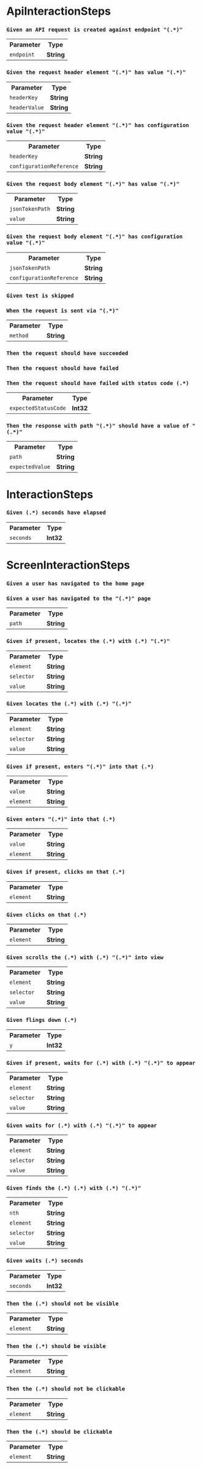 <h1>
ApiInteractionSteps
</h1>
<h3>
<code>Given an API request is created against endpoint "(.*)"</code>
</h3>
<table>
<tr><th>Parameter</th><th>Type</th>
</tr>
<tr>
<td>
<code>endpoint</code></td>
<td>
<b>
String
</b>
</td>
</tr>
</table>
<h3>
<code>Given the request header element "(.*)" has value "(.*)"</code>
</h3>
<table>
<tr><th>Parameter</th><th>Type</th>
</tr>
<tr>
<td>
<code>headerKey</code></td>
<td>
<b>
String
</b>
</td>
</tr>
<tr>
<td>
<code>headerValue</code></td>
<td>
<b>
String
</b>
</td>
</tr>
</table>
<h3>
<code>Given the request header element "(.*)" has configuration value "(.*)"</code>
</h3>
<table>
<tr><th>Parameter</th><th>Type</th>
</tr>
<tr>
<td>
<code>headerKey</code></td>
<td>
<b>
String
</b>
</td>
</tr>
<tr>
<td>
<code>configurationReference</code></td>
<td>
<b>
String
</b>
</td>
</tr>
</table>
<h3>
<code>Given the request body element "(.*)" has value "(.*)"</code>
</h3>
<table>
<tr><th>Parameter</th><th>Type</th>
</tr>
<tr>
<td>
<code>jsonTokenPath</code></td>
<td>
<b>
String
</b>
</td>
</tr>
<tr>
<td>
<code>value</code></td>
<td>
<b>
String
</b>
</td>
</tr>
</table>
<h3>
<code>Given the request body element "(.*)" has configuration value "(.*)"</code>
</h3>
<table>
<tr><th>Parameter</th><th>Type</th>
</tr>
<tr>
<td>
<code>jsonTokenPath</code></td>
<td>
<b>
String
</b>
</td>
</tr>
<tr>
<td>
<code>configurationReference</code></td>
<td>
<b>
String
</b>
</td>
</tr>
</table>
<h3>
<code>Given test is skipped</code>
</h3>
<h3>
<code>When the request is sent via "(.*)"</code>
</h3>
<table>
<tr><th>Parameter</th><th>Type</th>
</tr>
<tr>
<td>
<code>method</code></td>
<td>
<b>
String
</b>
</td>
</tr>
</table>
<h3>
<code>Then the request should have succeeded</code>
</h3>
<h3>
<code>Then the request should have failed</code>
</h3>
<h3>
<code>Then the request should have failed with status code (.*)</code>
</h3>
<table>
<tr><th>Parameter</th><th>Type</th>
</tr>
<tr>
<td>
<code>expectedStatusCode</code></td>
<td>
<b>
Int32
</b>
</td>
</tr>
</table>
<h3>
<code>Then the response with path "(.*)" should have a value of "(.*)"</code>
</h3>
<table>
<tr><th>Parameter</th><th>Type</th>
</tr>
<tr>
<td>
<code>path</code></td>
<td>
<b>
String
</b>
</td>
</tr>
<tr>
<td>
<code>expectedValue</code></td>
<td>
<b>
String
</b>
</td>
</tr>
</table>
<h1>
InteractionSteps
</h1>
<h3>
<code>Given (.*) seconds have elapsed</code>
</h3>
<table>
<tr><th>Parameter</th><th>Type</th>
</tr>
<tr>
<td>
<code>seconds</code></td>
<td>
<b>
Int32
</b>
</td>
</tr>
</table>
<h1>
ScreenInteractionSteps
</h1>
<h3>
<code>Given a user has navigated to the home page</code>
</h3>
<h3>
<code>Given a user has navigated to the "(.*)" page</code>
</h3>
<table>
<tr><th>Parameter</th><th>Type</th>
</tr>
<tr>
<td>
<code>path</code></td>
<td>
<b>
String
</b>
</td>
</tr>
</table>
<h3>
<code>Given if present, locates the (.*) with (.*) "(.*)"</code>
</h3>
<table>
<tr><th>Parameter</th><th>Type</th>
</tr>
<tr>
<td>
<code>element</code></td>
<td>
<b>
String
</b>
</td>
</tr>
<tr>
<td>
<code>selector</code></td>
<td>
<b>
String
</b>
</td>
</tr>
<tr>
<td>
<code>value</code></td>
<td>
<b>
String
</b>
</td>
</tr>
</table>
<h3>
<code>Given locates the (.*) with (.*) "(.*)"</code>
</h3>
<table>
<tr><th>Parameter</th><th>Type</th>
</tr>
<tr>
<td>
<code>element</code></td>
<td>
<b>
String
</b>
</td>
</tr>
<tr>
<td>
<code>selector</code></td>
<td>
<b>
String
</b>
</td>
</tr>
<tr>
<td>
<code>value</code></td>
<td>
<b>
String
</b>
</td>
</tr>
</table>
<h3>
<code>Given if present, enters "(.*)" into that (.*)</code>
</h3>
<table>
<tr><th>Parameter</th><th>Type</th>
</tr>
<tr>
<td>
<code>value</code></td>
<td>
<b>
String
</b>
</td>
</tr>
<tr>
<td>
<code>element</code></td>
<td>
<b>
String
</b>
</td>
</tr>
</table>
<h3>
<code>Given enters "(.*)" into that (.*)</code>
</h3>
<table>
<tr><th>Parameter</th><th>Type</th>
</tr>
<tr>
<td>
<code>value</code></td>
<td>
<b>
String
</b>
</td>
</tr>
<tr>
<td>
<code>element</code></td>
<td>
<b>
String
</b>
</td>
</tr>
</table>
<h3>
<code>Given if present, clicks on that (.*)</code>
</h3>
<table>
<tr><th>Parameter</th><th>Type</th>
</tr>
<tr>
<td>
<code>element</code></td>
<td>
<b>
String
</b>
</td>
</tr>
</table>
<h3>
<code>Given clicks on that (.*)</code>
</h3>
<table>
<tr><th>Parameter</th><th>Type</th>
</tr>
<tr>
<td>
<code>element</code></td>
<td>
<b>
String
</b>
</td>
</tr>
</table>
<h3>
<code>Given scrolls the (.*) with (.*) "(.*)" into view</code>
</h3>
<table>
<tr><th>Parameter</th><th>Type</th>
</tr>
<tr>
<td>
<code>element</code></td>
<td>
<b>
String
</b>
</td>
</tr>
<tr>
<td>
<code>selector</code></td>
<td>
<b>
String
</b>
</td>
</tr>
<tr>
<td>
<code>value</code></td>
<td>
<b>
String
</b>
</td>
</tr>
</table>
<h3>
<code>Given flings down (.*)</code>
</h3>
<table>
<tr><th>Parameter</th><th>Type</th>
</tr>
<tr>
<td>
<code>y</code></td>
<td>
<b>
Int32
</b>
</td>
</tr>
</table>
<h3>
<code>Given if present, waits for (.*) with (.*) "(.*)" to appear</code>
</h3>
<table>
<tr><th>Parameter</th><th>Type</th>
</tr>
<tr>
<td>
<code>element</code></td>
<td>
<b>
String
</b>
</td>
</tr>
<tr>
<td>
<code>selector</code></td>
<td>
<b>
String
</b>
</td>
</tr>
<tr>
<td>
<code>value</code></td>
<td>
<b>
String
</b>
</td>
</tr>
</table>
<h3>
<code>Given waits for (.*) with (.*) "(.*)" to appear</code>
</h3>
<table>
<tr><th>Parameter</th><th>Type</th>
</tr>
<tr>
<td>
<code>element</code></td>
<td>
<b>
String
</b>
</td>
</tr>
<tr>
<td>
<code>selector</code></td>
<td>
<b>
String
</b>
</td>
</tr>
<tr>
<td>
<code>value</code></td>
<td>
<b>
String
</b>
</td>
</tr>
</table>
<h3>
<code>Given finds the (.*) (.*) with (.*) "(.*)"</code>
</h3>
<table>
<tr><th>Parameter</th><th>Type</th>
</tr>
<tr>
<td>
<code>nth</code></td>
<td>
<b>
String
</b>
</td>
</tr>
<tr>
<td>
<code>element</code></td>
<td>
<b>
String
</b>
</td>
</tr>
<tr>
<td>
<code>selector</code></td>
<td>
<b>
String
</b>
</td>
</tr>
<tr>
<td>
<code>value</code></td>
<td>
<b>
String
</b>
</td>
</tr>
</table>
<h3>
<code>Given waits (.*) seconds</code>
</h3>
<table>
<tr><th>Parameter</th><th>Type</th>
</tr>
<tr>
<td>
<code>seconds</code></td>
<td>
<b>
Int32
</b>
</td>
</tr>
</table>
<h3>
<code>Then the (.*) should not be visible</code>
</h3>
<table>
<tr><th>Parameter</th><th>Type</th>
</tr>
<tr>
<td>
<code>element</code></td>
<td>
<b>
String
</b>
</td>
</tr>
</table>
<h3>
<code>Then the (.*) should be visible</code>
</h3>
<table>
<tr><th>Parameter</th><th>Type</th>
</tr>
<tr>
<td>
<code>element</code></td>
<td>
<b>
String
</b>
</td>
</tr>
</table>
<h3>
<code>Then the (.*) should not be clickable</code>
</h3>
<table>
<tr><th>Parameter</th><th>Type</th>
</tr>
<tr>
<td>
<code>element</code></td>
<td>
<b>
String
</b>
</td>
</tr>
</table>
<h3>
<code>Then the (.*) should be clickable</code>
</h3>
<table>
<tr><th>Parameter</th><th>Type</th>
</tr>
<tr>
<td>
<code>element</code></td>
<td>
<b>
String
</b>
</td>
</tr>
</table>
